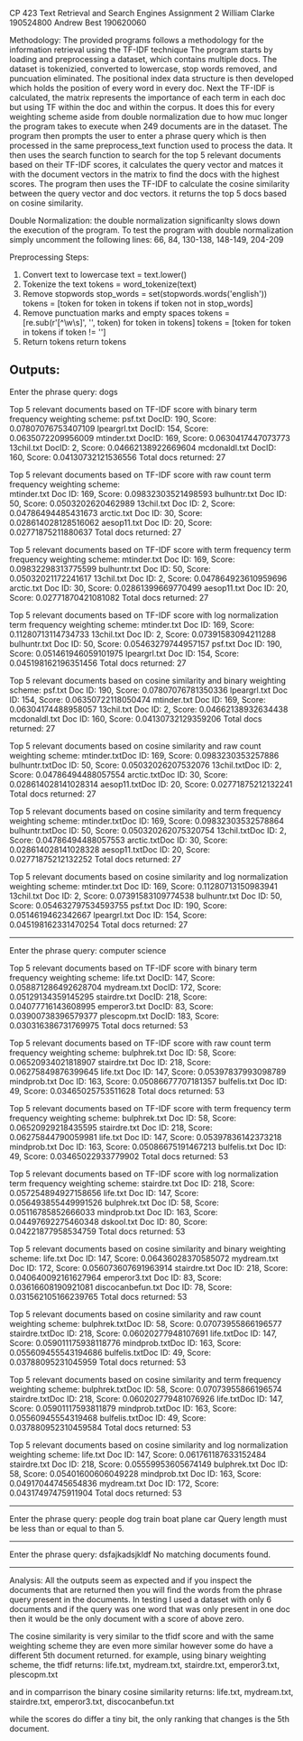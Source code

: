 CP 423 Text Retrieval and Search Engines
Assignment 2
William Clarke 190524800
Andrew Best 190620060

Methodology:
The provided programs follows a methodology for the information retrieval using the TF-IDF technique
The program starts by loading and preprocessing a dataset, which contains multiple docs.
The dataset is tokenizied, converted to lowercase, stop words removed, and puncuation eliminated.
The positional index data structure is then developed which holds the position of every word in every doc.
Next the TF-IDF is calculated, the matrix represents the importance of each term in 
each doc but using TF within the doc and within the corpus. It does this for every weighting scheme aside
from double normalization due to how muc longer the program takes to execute when 249 documents are in the dataset.
The program then prompts the user to enter a phrase query which is then processed in the same
preprocess_text function used to process the data. It then uses the search function to search for
the top 5 relevant documents based on their TF-IDF scores, it calculates the query vector and matces
it with the document vectors in the matrix to find the docs with the highest scores.
The program then uses the TF-IDF to calculate the cosine similarity between the query vector and doc vectors.
it returns the top 5 docs based on cosine similarity.

Double Normalization:
the double normalization significanlty slows down the execution of the program. To test the program with
double normalization simply uncomment the following lines:
66, 84, 130-138, 148-149, 204-209

Preprocessing Steps:
1) Convert text to lowercase
	text = text.lower()
2) Tokenize the  text
	tokens = word_tokenize(text)
3) Remove stopwords
	stop_words = set(stopwords.words('english'))
	tokens = [token for token in tokens if token not in stop_words]
4) Remove punctuation marks and empty spaces
	tokens = [re.sub(r'[^\w\s]', '', token) for token in tokens]
	tokens = [token for token in tokens if token != '']
5) Return tokens
	return tokens

Outputs:
-------------------------------------------------------------------------------------------
Enter the phrase query: dogs

Top 5 relevant documents based on TF-IDF score with binary term frequency weighting scheme:
psf.txt DocID: 190, Score: 0.07807076753407109
lpeargrl.txt DocID: 154, Score: 0.0635072209956009
mtinder.txt DocID: 169, Score: 0.0630417447073773
13chil.txt DocID: 2, Score: 0.04662138922669604
mcdonaldl.txt DocID: 160, Score: 0.04130732121536556
Total docs returned: 27

Top 5 relevant documents based on TF-IDF score with raw count term frequency weighting scheme:     
mtinder.txt Doc ID: 169, Score: 0.09832303521498593
bulhuntr.txt Doc ID: 50, Score: 0.0503202620462989
13chil.txt Doc ID: 2, Score: 0.04786494485431673
arctic.txt Doc ID: 30, Score: 0.028614028128516062
aesop11.txt Doc ID: 20, Score: 0.02771875211880637
Total docs returned: 27

Top 5 relevant documents based on TF-IDF score with term frequency term frequency weighting scheme:
mtinder.txt Doc ID: 169, Score: 0.09832298313775599
bulhuntr.txt Doc ID: 50, Score: 0.05032021172241617
13chil.txt Doc ID: 2, Score: 0.047864923610959696
arctic.txt Doc ID: 30, Score: 0.02861399669770499
aesop11.txt Doc ID: 20, Score: 0.02771870421081082
Total docs returned: 27

Top 5 relevant documents based on TF-IDF score with log normalization term frequency weighting scheme:
mtinder.txt Doc ID: 169, Score: 0.11280713114734733
13chil.txt Doc ID: 2, Score: 0.07391583094211288
bulhuntr.txt Doc ID: 50, Score: 0.05463279744957157
psf.txt Doc ID: 190, Score: 0.051461946059101975
lpeargrl.txt Doc ID: 154, Score: 0.045198162196351456
Total docs returned: 27

Top 5 relevant documents based on cosine similarity and binary weighting scheme:
psf.txt Doc ID: 190, Score: 0.07807076781350336
lpeargrl.txt Doc ID: 154, Score: 0.06350722118050474
mtinder.txt Doc ID: 169, Score: 0.06304174488958057
13chil.txt Doc ID: 2, Score: 0.04662138932634438
mcdonaldl.txt Doc ID: 160, Score: 0.04130732129359206
Total docs returned: 27

Top 5 relevant documents based on cosine similarity and raw count weighting scheme:
mtinder.txtDoc ID: 169, Score: 0.0983230353257886
bulhuntr.txtDoc ID: 50, Score: 0.05032026207532076
13chil.txtDoc ID: 2, Score: 0.04786494488057554
arctic.txtDoc ID: 30, Score: 0.028614028141028314
aesop11.txtDoc ID: 20, Score: 0.02771875212132241
Total docs returned: 27

Top 5 relevant documents based on cosine similarity and term frequency weighting scheme:
mtinder.txtDoc ID: 169, Score: 0.09832303532578864
bulhuntr.txtDoc ID: 50, Score: 0.050320262075320754
13chil.txtDoc ID: 2, Score: 0.04786494488057553
arctic.txtDoc ID: 30, Score: 0.028614028141028328
aesop11.txtDoc ID: 20, Score: 0.02771875212132252
Total docs returned: 27

Top 5 relevant documents based on cosine similarity and log normalization weighting scheme:
mtinder.txt Doc ID: 169, Score: 0.11280713150983941
13chil.txt Doc ID: 2, Score: 0.07391583109774538
bulhuntr.txt Doc ID: 50, Score: 0.054632797534593755
psf.txt Doc ID: 190, Score: 0.0514619462342667
lpeargrl.txt Doc ID: 154, Score: 0.045198162331470254
Total docs returned: 27

-------------------------------------------------------------------------------------------

Enter the phrase query: computer science

Top 5 relevant documents based on TF-IDF score with binary term frequency weighting scheme:
life.txt DocID: 147, Score: 0.058871286492628704
mydream.txt DocID: 172, Score: 0.05129134359145295
stairdre.txt DocID: 218, Score: 0.04077716143608995
emperor3.txt DocID: 83, Score: 0.03900738396579377
plescopm.txt DocID: 183, Score: 0.030316386731769975
Total docs returned: 53

Top 5 relevant documents based on TF-IDF score with raw count term frequency weighting scheme:
bulphrek.txt Doc ID: 58, Score: 0.06520934021818907
stairdre.txt Doc ID: 218, Score: 0.06275849876399645
life.txt Doc ID: 147, Score: 0.05397837993098789
mindprob.txt Doc ID: 163, Score: 0.05086677707181357
bulfelis.txt Doc ID: 49, Score: 0.03465025753511628
Total docs returned: 53

Top 5 relevant documents based on TF-IDF score with term frequency term frequency weighting scheme:
bulphrek.txt Doc ID: 58, Score: 0.06520929218435595
stairdre.txt Doc ID: 218, Score: 0.06275844790059981
life.txt Doc ID: 147, Score: 0.05397836142373218
mindprob.txt Doc ID: 163, Score: 0.05086675191467213
bulfelis.txt Doc ID: 49, Score: 0.03465022933779902
Total docs returned: 53

Top 5 relevant documents based on TF-IDF score with log normalization term frequency weighting scheme:
stairdre.txt Doc ID: 218, Score: 0.057254894927158656
life.txt Doc ID: 147, Score: 0.056493855449991526
bulphrek.txt Doc ID: 58, Score: 0.05116785852666033
mindprob.txt Doc ID: 163, Score: 0.04497692275460348
dskool.txt Doc ID: 80, Score: 0.04221877958534759
Total docs returned: 53

Top 5 relevant documents based on cosine similarity and binary weighting scheme:
life.txt Doc ID: 147, Score: 0.06436028370585072
mydream.txt Doc ID: 172, Score: 0.056073607691963914
stairdre.txt Doc ID: 218, Score: 0.040640092161627964
emperor3.txt Doc ID: 83, Score: 0.03616608190921081
discocanbefun.txt Doc ID: 78, Score: 0.031562105166239765
Total docs returned: 53

Top 5 relevant documents based on cosine similarity and raw count weighting scheme:
bulphrek.txtDoc ID: 58, Score: 0.07073955866196577
stairdre.txtDoc ID: 218, Score: 0.06020277948107691
life.txtDoc ID: 147, Score: 0.059011175938118776
mindprob.txtDoc ID: 163, Score: 0.055609455543194686
bulfelis.txtDoc ID: 49, Score: 0.03788095231045959
Total docs returned: 53

Top 5 relevant documents based on cosine similarity and term frequency weighting scheme:
bulphrek.txtDoc ID: 58, Score: 0.07073955866196574
stairdre.txtDoc ID: 218, Score: 0.060202779481076926
life.txtDoc ID: 147, Score: 0.05901117593811879
mindprob.txtDoc ID: 163, Score: 0.05560945554319468
bulfelis.txtDoc ID: 49, Score: 0.037880952310459584
Total docs returned: 53

Top 5 relevant documents based on cosine similarity and log normalization weighting scheme:
life.txt Doc ID: 147, Score: 0.061761187633152484
stairdre.txt Doc ID: 218, Score: 0.05559953605674149
bulphrek.txt Doc ID: 58, Score: 0.05401600606049228
mindprob.txt Doc ID: 163, Score: 0.04917044745654836
mydream.txt Doc ID: 172, Score: 0.04317497475911904
Total docs returned: 53

-------------------------------------------------------------------------------------------

Enter the phrase query: people dog train boat plane car
Query length must be less than or equal to than 5.

-------------------------------------------------------------------------------------------

Enter the phrase query: dsfajkadsjkldf
No matching documents found.

-------------------------------------------------------------------------------------------

Analysis:
All the outputs seem as expected and if you inspect the documents that are returned then
you will find the words from the phrase query present in the documents.
In testing I used a dataset with only 6 documents and if the query was one word that was only
present in one doc then it would be the only document with a score of above zero.

The cosine similarity is very similar to the tfidf score and with the same weighting scheme they are even more similar
however some do have a different 5th document returned.
for example, using binary weighting scheme, the tfidf returns:
life.txt, mydream.txt, stairdre.txt, emperor3.txt, plescopm.txt

and in comparrison the binary cosine similarity returns:
life.txt, mydream.txt, stairdre.txt, emperor3.txt, discocanbefun.txt

while the scores do differ a tiny bit, the only ranking that changes is the 5th document.
